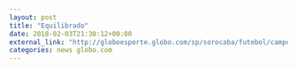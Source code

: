 ```yaml
---
layout: post
title: "Equilibrado"
date: 2018-02-03T21:30:12+00:00
external_link: "http://globoesporte.globo.com/sp/sorocaba/futebol/campeonato-paulista/jogo/03-02-2018/ituano-ponte-preta/"
categories: news globo.com
---
```

